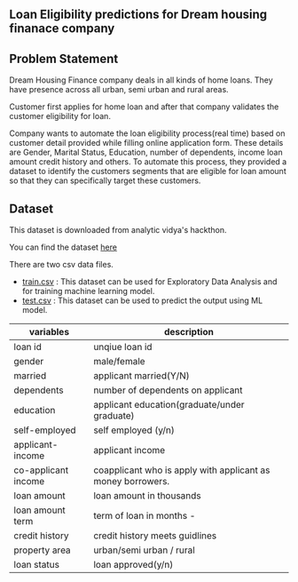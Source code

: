 Loan Eligibility predictions for Dream housing finanace company
---

Problem Statement
---
Dream Housing Finance company deals in all kinds of home loans. They have presence across all urban, semi urban and rural areas.

Customer first applies for home loan and after that company validates the customer eligibility for loan.

Company wants to automate the loan eligibility process(real time) based on customer detail provided while filling online application form. These details are Gender, Marital Status, Education, number of dependents, income loan amount credit history and others. To automate this process, they provided a dataset to identify the customers segments that are eligible for loan amount so that they can specifically target these customers.

Dataset
---
This dataset is downloaded from analytic vidya's hackthon.

You can find the dataset [here](https://github.com/madhuri-15/mlbookcamp-homeworks/tree/main/Mid-term%20Project/data)

There are two csv data files.
* [train.csv](https://github.com/madhuri-15/mlbookcamp-homeworks/tree/main/Mid-term%20Project/data/train.csv) : This dataset can be used for Exploratory Data Analysis and for training machine learning model.
* [test.csv](https://github.com/madhuri-15/mlbookcamp-homeworks/tree/main/Mid-term%20Project/data/test.csv) : This dataset can be used to predict the output using ML model.

|variables | description|
|-|-|
|loan id | unqiue loan id|
|gender|  male/female|
|married | applicant married(Y/N)|
|dependents | number of dependents on applicant|
|education | applicant education(graduate/under graduate)|
|self-employed | self employed (y/n)|
|applicant-income | applicant income|
|co-applicant income | coapplicant who is apply with applicant as money borrowers.|
|loan amount | loan amount in thousands|
|loan amount term | term of loan in months - |amount of time the lender gives you to repay your laon.|
|credit history | credit history meets guidlines|
|property area | urban/semi urban / rural|
|loan status | loan approved(y/n)|

